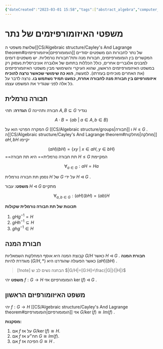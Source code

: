 ```yaml
---
{"dateCreated":"2023-03-01 15:58","tags":["abstract_algebra","computer_science"],"pageDirection":"rtl","dg-publish":true,"permalink":"/cs/algebraic-structure/noether-s-isomorphism-theorems/","dgPassFrontmatter":true}
---
```



# משפטי האיזומורפיזמים של נתר
שלושת משפטי ה[[CS/Algebraic structure/Cayley's And Lagrange theorem#הומומורפיזם\|איזומורפיזמים]] של נתר לחבורות הם משפטים יסודיים המקשרים בין הומומורפיזמים, חבורות מנה ותת־חבורות נורמליות. יש משפטים דומים למבנים אלגבריים אחרים, כולל הכללות בתחום של אלגברה אוניברסלית.נעסוק רק במשפט האיזומורפיזמים הראשון, שהוא העיקרי והשימושי מבין משפטי האיזומורפיזמים (את האחרים מוכיחים בעזרתו). למעשה, __הוא כה שימושי שכאשר נרצה להוכיח איזומורפיזם בין חבורת מנה לחבורה אחרת, כמעט תמיד נשתמש בו.__ 
נרצה לדבר על כל אלה לפני שנגדיר את המשפט עצמו.

## חבורה נורמלית
__הגדרה__: תהי $G$ חבורה ותהיינה $A,B\subseteq G$ נגדיר 

$$A\cdot B=\{ab \ | \ a\in A, b\in B\}$$

המקרה הפרטי הוא על $G$ [[CS/Algebraic structure/groups\|חבורה]] ו $H\leq G$ . ה[[CS/Algebraic structure/Cayley's And Lagrange theorem#מחלקה\|מחלקות]] $aH,bH$ יקיימו 

$$(aH)(bH)=\{xy  \ | \ x\in aH, y\in bH\}$$
==תת חבורה נורמלית== היא תת חבורה $H\leq G$ המקיימת 

$$\forall_{a\in G}: aH=Ha$$

נסמן תת חבורה נורמלית $H$ של $G$ על ידי $H\triangleleft G$ .

__משפט:__ עבור $H\triangleleft G$ מתקיים 

$$\forall_{a,b\in G}: (aH)(bH)= (ab)H$$

__תכונות של תת חבורה נורמלית שקולות__ 
1) $gHg^{-1}=H$ 
2) $gHh^{-1}\subseteq H$ 
3) $ghg^{-1}\in H$

## חבורת המנה 
קבוצת המנה היא אוסף המחלקות השמאליות $G/H$ כאשר $H\triangleleft G$ . 
__חבורת המנה__ מוגדרת להיות $(G/H,*)$ כאשר הפעולה שהגדרנו היא $(aH)(bH)$ .


>[!note] הבחנה
>נשים לב ש $|G/H|=[G:H]=\frac{|G|}{|H|}$ 

__משפט__ יהי $f:G\to H$ הומומורפיזם אזי $\ker(f)\triangleleft G$ .

## משפט האיזומורפיזם הראשון 
יהי $f:G\to H$ [[CS/Algebraic structure/Cayley's And Lagrange theorem#הומומורפיזם\|הומומורפיזם]] אזי $G/\ker(f)\cong{Im(f)}$ . 

__מסקנות:__
1) אם $f$ על אז $G/\ker(f)\cong{H}$.
2) אם $f$ חח״ע אז $G\cong Im(f)$.
3) אם $f$ הפיכה אז $G\cong H$ .

